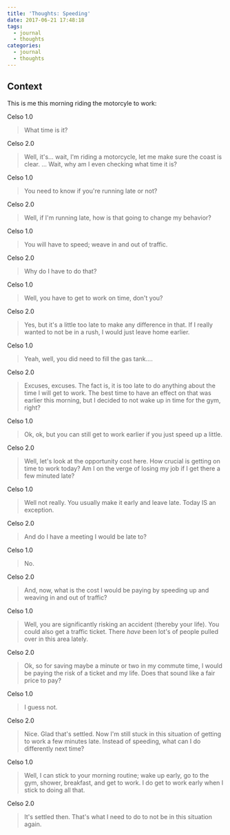 ```yaml
---
title: 'Thoughts: Speeding'
date: 2017-06-21 17:48:18
tags:
  - journal
  - thoughts
categories:
  - journal
  - thoughts
---
```


## Context

This is me this morning riding the motorcyle to work:

Celso 1.0

> What time is it?

Celso 2.0

> Well, it's... wait, I'm riding a motorcycle, let me make sure the coast is clear.
> ...
> Wait, why am I even checking what time it is?

Celso 1.0

> You need to know if you're running late or not?

Celso 2.0

> Well, if I'm running late, how is that going to change my behavior?

Celso 1.0

> You will have to speed; weave in and out of traffic.

Celso 2.0

> Why do I have to do that?

Celso 1.0

> Well, you have to get to work on time, don't you?

Celso 2.0

> Yes, but it's a little too late to make any difference in that. If I really wanted to not be in a rush, I would just leave home earlier.

Celso 1.0

> Yeah, well, you did need to fill the gas tank....

Celso 2.0

> Excuses, excuses. The fact is, it is too late to do anything about the time I will get to work. The best time to have an effect on that was earlier this morning, but I decided to not wake up in time for the gym, right?

Celso 1.0

> Ok, ok, but you can still get to work earlier if you just speed up a little.

Celso 2.0

> Well, let's look at the opportunity cost here. How crucial is getting on time to work today? Am I on the verge of losing my job if I get there a few minuted late?

Celso 1.0

> Well not really. You usually make it early and leave late. Today IS an exception.

Celso 2.0

> And do I have a meeting I would be late to?

Celso 1.0

> No.

Celso 2.0

> And, now, what is the cost I would be paying by speeding up and weaving in and out of traffic?

Celso 1.0

> Well, you are significantly risking an accident (thereby your life). You could also get a traffic ticket. There *have* been lot's of people pulled over in this area lately.

Celso 2.0

> Ok, so for saving maybe a minute or two in my commute time, I would be paying the risk of a ticket and my life. Does that sound like a fair price to pay?

Celso 1.0

> I guess not.

Celso 2.0

> Nice. Glad that's settled. Now I'm still stuck in this situation of getting to work a few minutes late. Instead of speeding, what can I do differently next time?

Celso 1.0

> Well, I can stick to your morning routine; wake up early, go to the gym, shower, breakfast, and get to work. I do get to work early when I stick to doing all that.

Celso 2.0

> It's settled then. That's what I need to do to not be in this situation again.
